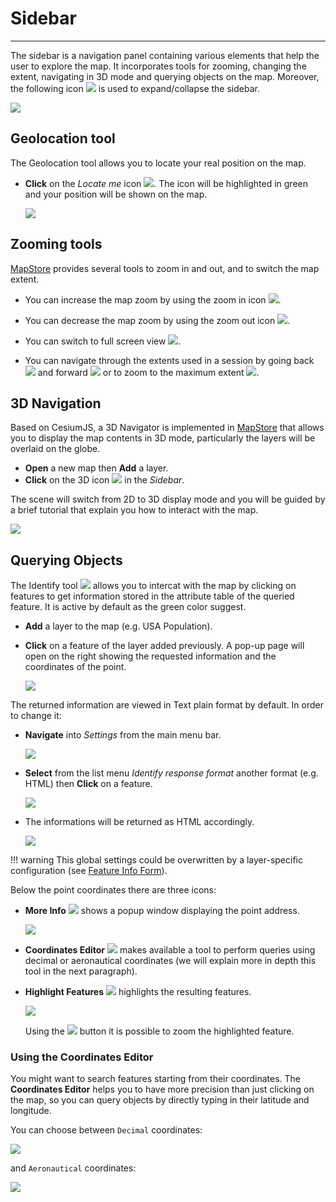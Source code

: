 # Sidebar
*********

The sidebar is a navigation panel containing various elements that help the user to explore the map. It incorporates tools for zooming, changing the extent, navigating in 3D mode and querying objects on the map. Moreover, the following icon <img src="../img/collapse.jpg" style="max-width:20px;"/> is used to expand/collapse the sidebar.

<img src="../img/side-bar-1.jpg" style="max-width:600px;" />

Geolocation tool
----------------

The Geolocation tool allows you to locate your real position on the map.

* **Click** on the *Locate me* icon <img src="../img/geolocation.jpg" style="max-width:20px;"/>. The icon will be highlighted in green and your position will be shown on the map.

  <img src="../img/position.jpg" style="max-width:500px;" />

Zooming tools
-------------

[MapStore](https://mapstore2.geo-solutions.it/mapstore/#/) provides several tools to zoom in and out, and to switch the map extent.

* You can increase the map zoom by using the zoom in icon <img src="../img/zoom-in.jpg" style="max-width:18px;"/>.

* You can decrease the map zoom by using the zoom out icon <img src="../img/zoom-out.jpg" style="max-width:18px;"/>.

* You can switch to full screen view <img src="../img/full-screen.jpg" style="max-width:18px;"/>.

* You can navigate through the extents used in a session by going back <img src="../img/back-extent.jpg" style="max-width:22px;"/> and forward <img src="../img/forward-extent.jpg" style="max-width:22px;"/> or to zoom to the maximum extent <img src="../img/max-extent.jpg" style="max-width:22px;"/>.

3D Navigation
-------------
Based on CesiumJS, a 3D Navigator is implemented in [MapStore](https://mapstore2.geo-solutions.it/mapstore/#/) that allows you to display the map contents in 3D mode, particularly the layers will be overlaid on the globe.

* **Open** a new map then **Add** a layer.
* **Click** on the 3D icon <img src="../img/3D-icon.jpg" style="max-width:22px;"/> in the *Sidebar*.

The scene will switch from 2D to 3D display mode and you will be guided by a brief tutorial that explain you how to interact with the map.

<img src="../img/3D-mode.jpg" style="max-width:600px;" />

Querying Objects
----------------

The Identify tool  <img src="../img/identify.jpg" style="max-width:22px;"/> allows you to intercat with the map by clicking on features to get information stored in the attribute table of the queried feature. It is active by default as the green color suggest.

* **Add** a layer to the map (e.g. USA Population).
* **Click** on a feature of the layer added previously. A pop-up page will open on the right showing the requested information and the coordinates of the point.

    <img src="../img/get_feature_info.png" />

The returned information are viewed in Text plain format by default. In order to change it:

* **Navigate** into *Settings* from the main menu bar.

    <img src="../img/settings.png" />

* **Select** from the list menu *Identify response format* another format (e.g. HTML) then **Click** on a feature.

    <img src="../img/info_formats.png" style="max-width:400px;"/>

* The informations will be returned as HTML accordingly.

    <img src="../img/html_info.png" />

!!! warning
    This global settings could be overwritten by a layer-specific configuration (see [Feature Info Form](layer-settings.md#feature-info-form)).

Below the point coordinates there are three icons:

* **More Info** <img src="../img/more_info_icon.png" style="max-width:25px;"/> shows a popup window displaying the point address.

    <img src="../img/more_info.png" />

* **Coordinates Editor** <img src="../img/coordinates_editor_icon.png" style="max-width:25px;"/> makes available a tool to perform queries using decimal or aeronautical coordinates (we will explain more in depth this tool in the next paragraph).

* **Highlight Features** <img src="../img/highlight_features_icon.png" style="max-width:25px;"/> highlights the resulting features.

    <img src="../img/highlight_features.png" />

    Using the <img src="../img/zoom-layer.jpg" style="max-width:25px;"/> button it is possible to zoom the highlighted feature.

### Using the Coordinates Editor

You might want to search features starting from their coordinates. The **Coordinates Editor** helps you to have more precision than just clicking on the map, so you can query objects by directly typing in their latitude and longitude.

You can choose between `Decimal` coordinates:

<img src="../img/decimal_coordinates_editor.gif" />

and `Aeronautical` coordinates:

<img src="../img/aeronautical_coordinates_editor.gif" />
